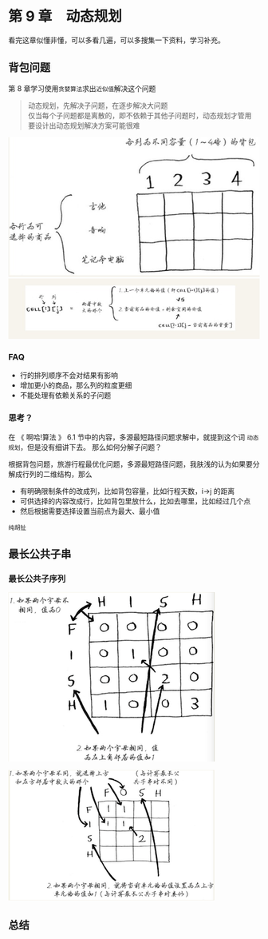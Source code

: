 # 第 9 章　动态规划 

看完这章似懂非懂，可以多看几遍，可以多搜集一下资料，学习补充。  

## 背包问题

第 8 章学习使用`贪婪算法`求出`近似值`解决这个问题   

> 动态规划，先解决子问题，在逐步解决大问题  
> 仅当每个子问题都是离散的，即不依赖于其他子问题时，动态规划才管用 
> 要设计出动态规划解决方案可能很难   

![背包问题](./beibao.jpg)    
![背包问题](./cell.jpg)    

### FAQ 

- 行的排列顺序不会对结果有影响
- 增加更小的商品，那么列的粒度更细
- 不能处理有依赖关系的子问题

### 思考？
在 《 啊哈!算法 》 6.1 节中的内容，多源最短路径问题求解中，就提到这个词 `动态规划`，但是没有细讲下去。 
那么如何分解子问题？  

根据背包问题，旅游行程最优化问题，多源最短路径问题，我肤浅的认为如果要分解成行列的二维结构，那么  
- 有明确限制条件的改成列，比如背包容量，比如行程天数，i->j 的距离  
- 可供选择的内容改成行，比如背包里放什么，比如去哪里，比如经过几个点  
- 然后根据需要选择设置当前点为最大、最小值  

`纯胡扯`  

## 最长公共子串  

### 最长公共子序列 

![最长公共子串](./lcs.png)    

![最长公共子序列](./lcs2.png)    

## 总结 